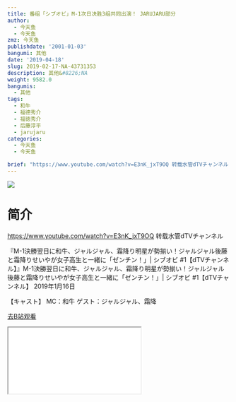 ```yaml
---
title: 番组「シブオビ」M-1次日决胜3组共同出演！ JARUJARU部分
author:
  - 今天鱼
  - 今天鱼
zmz: 今天鱼
publishdate: '2001-01-03'
bangumi: 其他
date: '2019-04-18'
slug: 2019-02-17-NA-43731353
description: 其他&#8226;NA
weight: 9582.0
bangumis:
  - 其他
tags:
  - 和牛
  - 福德秀介
  - 福徳秀介
  - 后藤淳平
  - jarujaru
categories:
  - 今天鱼
  - 今天鱼

brief: "https://www.youtube.com/watch?v=E3nK_jxT9OQ 转载水管dTVチャンネル 『M-1決勝翌日に和牛、ジャルジャル、霜降り明星が勢揃い！ジャルジャル後藤と霜降りせいやが女子高生と一緒に「ゼンチン！」| シブオビ #1【dTVチャンネル】』M-1決勝翌日に和牛、ジャルジャル、霜降り明星が勢揃い！ジャルジャル後藤と霜降りせいやが女子高生と一緒に「ゼンチン！」| シブオビ #1【dTVチャンネル】 2019年1月16日 【キャスト】 MC：和牛 ゲスト：ジャルジャル、霜降"
---
```

![](https://i.imgur.com/oib21F5.jpg)
# 简介  
https://www.youtube.com/watch?v=E3nK_jxT9OQ
转载水管dTVチャンネル

『M-1決勝翌日に和牛、ジャルジャル、霜降り明星が勢揃い！ジャルジャル後藤と霜降りせいやが女子高生と一緒に「ゼンチン！」| シブオビ #1【dTVチャンネル】』M-1決勝翌日に和牛、ジャルジャル、霜降り明星が勢揃い！ジャルジャル後藤と霜降りせいやが女子高生と一緒に「ゼンチン！」| シブオビ #1【dTVチャンネル】
2019年1月16日

【キャスト】
MC：和牛
ゲスト：ジャルジャル、霜降  

[去B站观看](https://www.bilibili.com/video/av43731353/)
<div class ="resp-container"><iframe class="testiframe" src="//player.bilibili.com/player.html?aid=43731353"", scrolling="no", allowfullscreen="true" > </iframe></div> 
